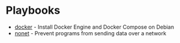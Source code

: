 Playbooks
=========

* [docker](docker) - Install Docker Engine and Docker Compose on Debian
* [nonet](nonet) - Prevent programs from sending data over a network

